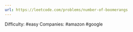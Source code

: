 ```yaml
---
url: https://leetcode.com/problems/number-of-boomerangs
---
```


Difficulty: #easy
Companies: #amazon #google